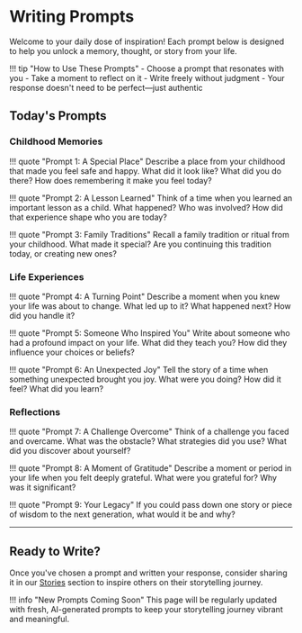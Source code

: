 # Writing Prompts

Welcome to your daily dose of inspiration! Each prompt below is designed to help you unlock a memory, thought, or story from your life.

!!! tip "How to Use These Prompts"
    - Choose a prompt that resonates with you
    - Take a moment to reflect on it
    - Write freely without judgment
    - Your response doesn't need to be perfect—just authentic

## Today's Prompts

### Childhood Memories

!!! quote "Prompt 1: A Special Place"
    Describe a place from your childhood that made you feel safe and happy. What did it look like? What did you do there? How does remembering it make you feel today?

!!! quote "Prompt 2: A Lesson Learned"
    Think of a time when you learned an important lesson as a child. What happened? Who was involved? How did that experience shape who you are today?

!!! quote "Prompt 3: Family Traditions"
    Recall a family tradition or ritual from your childhood. What made it special? Are you continuing this tradition today, or creating new ones?

### Life Experiences

!!! quote "Prompt 4: A Turning Point"
    Describe a moment when you knew your life was about to change. What led up to it? What happened next? How did you handle it?

!!! quote "Prompt 5: Someone Who Inspired You"
    Write about someone who had a profound impact on your life. What did they teach you? How did they influence your choices or beliefs?

!!! quote "Prompt 6: An Unexpected Joy"
    Tell the story of a time when something unexpected brought you joy. What were you doing? How did it feel? What did you learn?

### Reflections

!!! quote "Prompt 7: A Challenge Overcome"
    Think of a challenge you faced and overcame. What was the obstacle? What strategies did you use? What did you discover about yourself?

!!! quote "Prompt 8: A Moment of Gratitude"
    Describe a moment or period in your life when you felt deeply grateful. What were you grateful for? Why was it significant?

!!! quote "Prompt 9: Your Legacy"
    If you could pass down one story or piece of wisdom to the next generation, what would it be and why?

---

## Ready to Write?

Once you've chosen a prompt and written your response, consider sharing it in our [Stories](stories/index.md) section to inspire others on their storytelling journey.

!!! info "New Prompts Coming Soon"
    This page will be regularly updated with fresh, AI-generated prompts to keep your storytelling journey vibrant and meaningful.

<!-- AI-GENERATED-PROMPTS:START -->
<!-- (Generated prompts will be inserted below. Do not remove START/END markers.) -->
<!-- AI-GENERATED-PROMPTS:END -->

